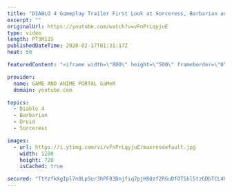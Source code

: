```yaml
---
title: "DIABLO 4 Gameplay Trailer First Look at Sorceress, Barbarian and Druid 720p"
excerpt: ""
originalUrl: https://youtube.com/watch?v=vFnPrLqyjuE
type: video
length: PT3M11S
publishedDateTime: 2020-02-17T01:31:17Z
heat: 50

featuredContent: "<iframe width=\"800\" height=\"500\" frameborder=\"0\" src=\"https://www.youtube.com/embed/vFnPrLqyjuE\" allow=\"accelerometer; autoplay; encrypted-media; gyroscope; picture-in-picture\" allowfullscreen></iframe>"

provider:
  name: GAME AND ANIME PORTAL GaMeR
  domain: youtube.com

topics:
  - Diablo 4
  - Barbarian
  - Druid
  - Sorceress

images:
  - url: https://i.ytimg.com/vi/vFnPrLqyjuE/maxresdefault.jpg
    width: 1280
    height: 720
    isCached: true

secured: "TtYzfkXgIpl7n0LpSur3hPF03Dnjfiq7pjH8Qzf2RGuDfOTSkl5tzGDbTCL4UVbReN7Bbeb0PHnyRNsqY6Ymx2KFPCShc1cjaV0KrhB4So4OvRIcKRz8XW4gNf29/9GVjMl3zu3QKxC0pW0DI5CiXOJFdQqv1JCHBeNG4u7j8MenRNh++AtljurevPFWLEpE3DiGipd7xVH4DORk4B93IqgaXOIqYYVgUm42yObgWzejOLYaL2g/XhT+qP3aC7NtMSyom59D3n4quCR4yvpjEbdCRRsOQFs1MPdrqIFPUT4dwe5MWopy+MPFgyBc7r6WsMllTG1S59ay3pdjV4kWEvCtA+/tL1+1zFH1NL3NkhjQj4RYigAuZ6x2v8fZ/7+nFWL7WdpYA1iHrVzIaIbupwHk1dUCMzm1AoC+PsJUzbI=;6XnSPMndqu8EwMAokIe88A=="
---
```


